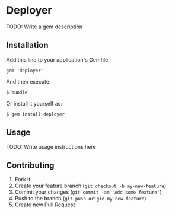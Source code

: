 # Deployer

TODO: Write a gem description

## Installation

Add this line to your application's Gemfile:

    gem 'deployer'

And then execute:

    $ bundle

Or install it yourself as:

    $ gem install deployer

## Usage

TODO: Write usage instructions here

## Contributing

1. Fork it
2. Create your feature branch (`git checkout -b my-new-feature`)
3. Commit your changes (`git commit -am 'Add some feature'`)
4. Push to the branch (`git push origin my-new-feature`)
5. Create new Pull Request
